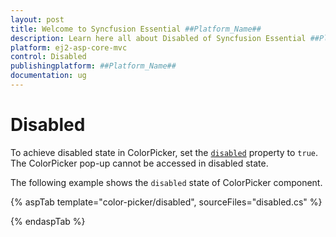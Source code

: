 ```yaml
---
layout: post
title: Welcome to Syncfusion Essential ##Platform_Name##
description: Learn here all about Disabled of Syncfusion Essential ##Platform_Name## widgets based on HTML5 and jQuery.
platform: ej2-asp-core-mvc
control: Disabled
publishingplatform: ##Platform_Name##
documentation: ug
---
```


# Disabled

To achieve disabled state in ColorPicker, set the [`disabled`](https://help.syncfusion.com/cr/aspnetcore-js2/Syncfusion.EJ2.Inputs.ColorPicker.html#Syncfusion_EJ2_Inputs_ColorPicker_Disabled) property to `true`. The ColorPicker pop-up cannot be accessed in disabled state.

The following example shows the `disabled` state of ColorPicker component.

{% aspTab template="color-picker/disabled", sourceFiles="disabled.cs" %}

{% endaspTab %}
